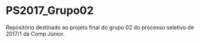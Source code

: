 # PS2017_Grupo02
Repositório destinado ao projeto final do grupo 02 do processo seletivo de 2017/1 da Comp Júnior.
